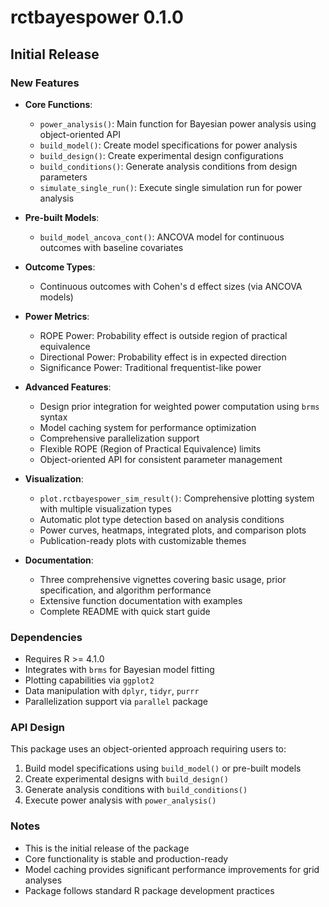 # rctbayespower 0.1.0

## Initial Release

### New Features

* **Core Functions**:
  - `power_analysis()`: Main function for Bayesian power analysis using object-oriented API
  - `build_model()`: Create model specifications for power analysis
  - `build_design()`: Create experimental design configurations  
  - `build_conditions()`: Generate analysis conditions from design parameters
  - `simulate_single_run()`: Execute single simulation run for power analysis

* **Pre-built Models**:
  - `build_model_ancova_cont()`: ANCOVA model for continuous outcomes with baseline covariates

* **Outcome Types**:
  - Continuous outcomes with Cohen's d effect sizes (via ANCOVA models)

* **Power Metrics**:
  - ROPE Power: Probability effect is outside region of practical equivalence
  - Directional Power: Probability effect is in expected direction
  - Significance Power: Traditional frequentist-like power

* **Advanced Features**:
  - Design prior integration for weighted power computation using `brms` syntax
  - Model caching system for performance optimization
  - Comprehensive parallelization support
  - Flexible ROPE (Region of Practical Equivalence) limits
  - Object-oriented API for consistent parameter management

* **Visualization**:
  - `plot.rctbayespower_sim_result()`: Comprehensive plotting system with multiple visualization types
  - Automatic plot type detection based on analysis conditions
  - Power curves, heatmaps, integrated plots, and comparison plots
  - Publication-ready plots with customizable themes

* **Documentation**:
  - Three comprehensive vignettes covering basic usage, prior specification, and algorithm performance
  - Extensive function documentation with examples
  - Complete README with quick start guide

### Dependencies

* Requires R >= 4.1.0
* Integrates with `brms` for Bayesian model fitting
* Plotting capabilities via `ggplot2`
* Data manipulation with `dplyr`, `tidyr`, `purrr`
* Parallelization support via `parallel` package

### API Design

This package uses an object-oriented approach requiring users to:
1. Build model specifications using `build_model()` or pre-built models
2. Create experimental designs with `build_design()`
3. Generate analysis conditions with `build_conditions()`
4. Execute power analysis with `power_analysis()`

### Notes

* This is the initial release of the package
* Core functionality is stable and production-ready
* Model caching provides significant performance improvements for grid analyses
* Package follows standard R package development practices
